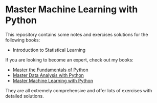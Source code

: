 # Master Machine Learning with Python

This repository contains some notes and exercises solutions for the following books:

* Introduction to Statistical Learning

If you are looking to become an expert, check out my books:

* [Master the Fundamentals of Python][0]
* [Master Data Analysis with Python][1]
* [Master Machine Learning with Python][2]

They are all extremely comprehensive and offer lots of exercises with detailed solutions.

[0]: https://www.dunderdata.com/master-the-fundamentals-of-python
[1]: https://dunderdata.com/master-data-analysis-with-python
[2]: https://www.dunderdata.com/master-machine-learning-with-python
